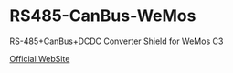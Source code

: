 RS485-CanBus-WeMos
==================

RS-485+CanBus+DCDC Converter Shield for WeMos C3

[Official WebSite](https://taaralabs.eu/cw1)
